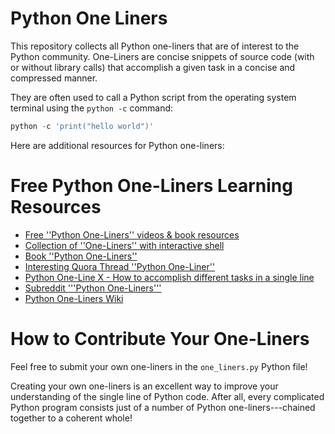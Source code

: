 # Python One Liners

This repository collects all Python one-liners that are of interest to the Python community. One-Liners are concise
snippets of source code (with or without library calls) that accomplish a given task in a concise and compressed manner.

They are often used to call a Python script from the operating system terminal using the `python -c` command:

```python
python -c 'print("hello world")'
```

Here are additional resources for Python one-liners:

# Free Python One-Liners Learning Resources

* [Free ''Python One-Liners'' videos & book resources](https://pythononeliners.com/)
* [Collection of ''One-Liners'' with interactive shell](https://blog.finxter.com/10-python-one-liners/)
* [Book ''Python One-Liners''](https://www.amazon.com/gp/product/B07ZY7XMX8)
* [Interesting Quora Thread ''Python One-Liner''](https://www.quora.com/What-are-some-of-the-most-elegant-greatest-Python-one-liners)
* [Python One-Line X - How to accomplish different tasks in a single line](https://blog.finxter.com/python-one-line-x/)
* [Subreddit '''Python One-Liners'''](https://www.reddit.com/r/PythonOneLiners/)
* [Python One-Liners Wiki](https://wiki.python.org/moin/Powerful%20Python%20One-Liners)

# How to Contribute Your One-Liners

Feel free to submit your own one-liners in the `one_liners.py` Python file!

Creating your own one-liners is an excellent way to improve your understanding of the single line of Python code. After
all, every complicated Python program consists just of a number of Python one-liners---chained together to a coherent
whole!
